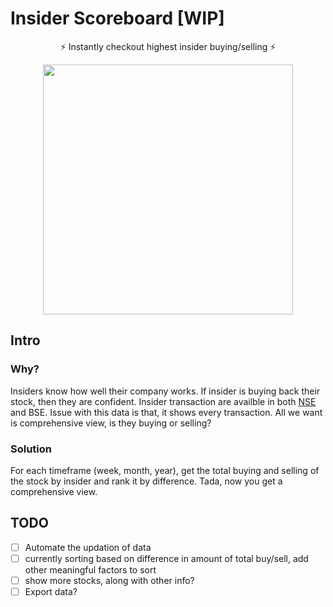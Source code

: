 # Insider Scoreboard [WIP]

<div align="center">
<p > 
  ⚡ Instantly checkout highest insider buying/selling ⚡
</p>

<img src="https://user-images.githubusercontent.com/59721339/138923828-c7b455e8-d249-4adb-b34f-14520b33196c.png" align="center" height="400px">
</div>

## Intro
### Why?
Insiders know how well their company works. If insider is buying back
their stock, then they are confident. Insider transaction are availble in both [NSE](https://www.nseindia.com/companies-listing/corporate-filings-insider-trading) and BSE. Issue with this data is that, it shows every transaction. All we want is comprehensive view,
is they buying or selling? 
### Solution
For each timeframe (week, month, year), get the total buying and selling of the stock by insider and rank it by difference. Tada, now
you get a comprehensive view.

## TODO
- [ ] Automate the updation of data
- [ ] currently sorting based on difference in amount of total buy/sell, add other meaningful factors to sort
- [ ] show more stocks, along with other info?
- [ ] Export data?
